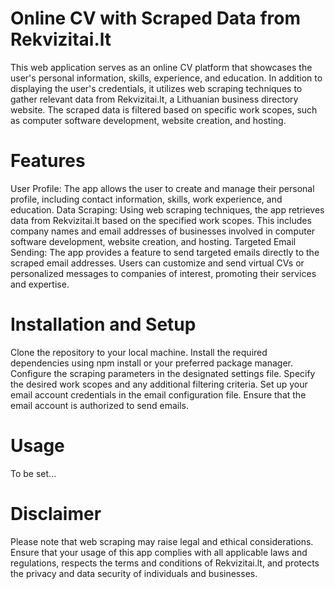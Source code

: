 # Online CV with Scraped Data from Rekvizitai.lt

This web application serves as an online CV platform that showcases the user's personal information, skills, experience, and education. In addition to displaying the user's credentials, it utilizes web scraping techniques to gather relevant data from Rekvizitai.lt, a Lithuanian business directory website. The scraped data is filtered based on specific work scopes, such as computer software development, website creation, and hosting.

# Features

User Profile: The app allows the user to create and manage their personal profile, including contact information, skills, work experience, and education.
Data Scraping: Using web scraping techniques, the app retrieves data from Rekvizitai.lt based on the specified work scopes. This includes company names and email addresses of businesses involved in computer software development, website creation, and hosting.
Targeted Email Sending: The app provides a feature to send targeted emails directly to the scraped email addresses. Users can customize and send virtual CVs or personalized messages to companies of interest, promoting their services and expertise.

# Installation and Setup

Clone the repository to your local machine.
Install the required dependencies using npm install or your preferred package manager.
Configure the scraping parameters in the designated settings file. Specify the desired work scopes and any additional filtering criteria.
Set up your email account credentials in the email configuration file. Ensure that the email account is authorized to send emails.

# Usage

To be set...

# Disclaimer

Please note that web scraping may raise legal and ethical considerations. Ensure that your usage of this app complies with all applicable laws and regulations, respects the terms and conditions of Rekvizitai.lt, and protects the privacy and data security of individuals and businesses.
